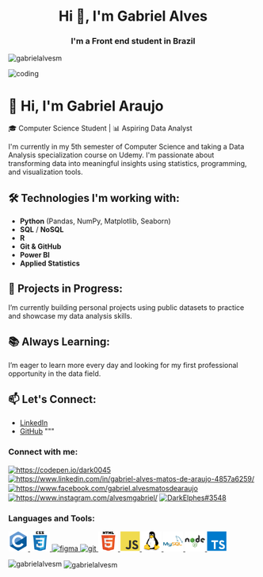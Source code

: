 <h1 align="center">Hi 👋, I'm Gabriel Alves</h1>
<h3 align="center">I'm a Front end student in Brazil</h3>

<p align="left"> <img src="https://komarev.com/ghpvc/?username=gabrielalvesm&label=Profile%20views&color=0e75b6&style=flat" alt="gabrielalvesm" /> </p>
<img aling="right" alt="coding" width="400" src="https://media.tenor.com/NOYF3f82b_gAAAAC/programmer.gif"/>

# 👋 Hi, I'm Gabriel Araujo

🎓 Computer Science Student | 📊 Aspiring Data Analyst

I'm currently in my 5th semester of Computer Science and taking a Data Analysis specialization course on Udemy. I'm passionate about transforming data into meaningful insights using statistics, programming, and visualization tools.

## 🛠 Technologies I'm working with:
- **Python** (Pandas, NumPy, Matplotlib, Seaborn)
- **SQL** / **NoSQL**
- **R**
- **Git & GitHub**
- **Power BI**
- **Applied Statistics**

## 🚀 Projects in Progress:
I’m currently building personal projects using public datasets to practice and showcase my data analysis skills.

## 📚 Always Learning:
I’m eager to learn more every day and looking for my first professional opportunity in the data field.

## 📫 Let's Connect:
- [LinkedIn](https://www.linkedin.com/in/gabrielalvesm/)
- [GitHub](https://github.com/GabrielAlvesM)
"""


<h3 align="left">Connect with me:</h3>
<p align="left">
<a href="https://codepen.io/https://codepen.io/dark0045" target="blank"><img align="center" src="https://raw.githubusercontent.com/rahuldkjain/github-profile-readme-generator/master/src/images/icons/Social/codepen.svg" alt="https://codepen.io/dark0045" height="30" width="40" /></a>
<a href="https://linkedin.com/in/https://www.linkedin.com/in/gabriel-alves-matos-de-araujo-4857a6259/" target="blank"><img align="center" src="https://raw.githubusercontent.com/rahuldkjain/github-profile-readme-generator/master/src/images/icons/Social/linked-in-alt.svg" alt="https://www.linkedin.com/in/gabriel-alves-matos-de-araujo-4857a6259/" height="30" width="40" /></a>
<a href="https://fb.com/https://www.facebook.com/gabriel.alvesmatosdearaujo" target="blank"><img align="center" src="https://raw.githubusercontent.com/rahuldkjain/github-profile-readme-generator/master/src/images/icons/Social/facebook.svg" alt="https://www.facebook.com/gabriel.alvesmatosdearaujo" height="30" width="40" /></a>
<a href="https://instagram.com/https://www.instagram.com/alvesmgabriel/" target="blank"><img align="center" src="https://raw.githubusercontent.com/rahuldkjain/github-profile-readme-generator/master/src/images/icons/Social/instagram.svg" alt="https://www.instagram.com/alvesmgabriel/" height="30" width="40" /></a>
<a href="https://discord.gg/DarkElphes#3548" target="blank"><img align="center" src="https://raw.githubusercontent.com/rahuldkjain/github-profile-readme-generator/master/src/images/icons/Social/discord.svg" alt="DarkElphes#3548" height="30" width="40" /></a>
</p>

<h3 align="left">Languages and Tools:</h3>
<p align="left"> <a href="https://www.cprogramming.com/" target="_blank" rel="noreferrer"> <img src="https://raw.githubusercontent.com/devicons/devicon/master/icons/c/c-original.svg" alt="c" width="40" height="40"/> </a> <a href="https://www.w3schools.com/css/" target="_blank" rel="noreferrer"> <img src="https://raw.githubusercontent.com/devicons/devicon/master/icons/css3/css3-original-wordmark.svg" alt="css3" width="40" height="40"/> </a> <a href="https://www.figma.com/" target="_blank" rel="noreferrer"> <img src="https://www.vectorlogo.zone/logos/figma/figma-icon.svg" alt="figma" width="40" height="40"/> </a> <a href="https://git-scm.com/" target="_blank" rel="noreferrer"> <img src="https://www.vectorlogo.zone/logos/git-scm/git-scm-icon.svg" alt="git" width="40" height="40"/> </a> <a href="https://www.w3.org/html/" target="_blank" rel="noreferrer"> <img src="https://raw.githubusercontent.com/devicons/devicon/master/icons/html5/html5-original-wordmark.svg" alt="html5" width="40" height="40"/> </a> <a href="https://developer.mozilla.org/en-US/docs/Web/JavaScript" target="_blank" rel="noreferrer"> <img src="https://raw.githubusercontent.com/devicons/devicon/master/icons/javascript/javascript-original.svg" alt="javascript" width="40" height="40"/> </a> <a href="https://www.linux.org/" target="_blank" rel="noreferrer"> <img src="https://raw.githubusercontent.com/devicons/devicon/master/icons/linux/linux-original.svg" alt="linux" width="40" height="40"/> </a> <a href="https://www.mysql.com/" target="_blank" rel="noreferrer"> <img src="https://raw.githubusercontent.com/devicons/devicon/master/icons/mysql/mysql-original-wordmark.svg" alt="mysql" width="40" height="40"/> </a> <a href="https://nodejs.org" target="_blank" rel="noreferrer"> <img src="https://raw.githubusercontent.com/devicons/devicon/master/icons/nodejs/nodejs-original-wordmark.svg" alt="nodejs" width="40" height="40"/> </a> <a href="https://www.typescriptlang.org/" target="_blank" rel="noreferrer"> <img src="https://raw.githubusercontent.com/devicons/devicon/master/icons/typescript/typescript-original.svg" alt="typescript" width="40" height="40"/> </a> </p>

<p><img align="left" src="https://github-readme-stats.vercel.app/api/top-langs?username=gabrielalvesm&show_icons=true&locale=en&layout=compact" alt="gabrielalvesm" /></p>

<p>&nbsp;<img align="center" src="https://github-readme-stats.vercel.app/api?username=gabrielalvesm&show_icons=true&locale=en" alt="gabrielalvesm" /></p>



